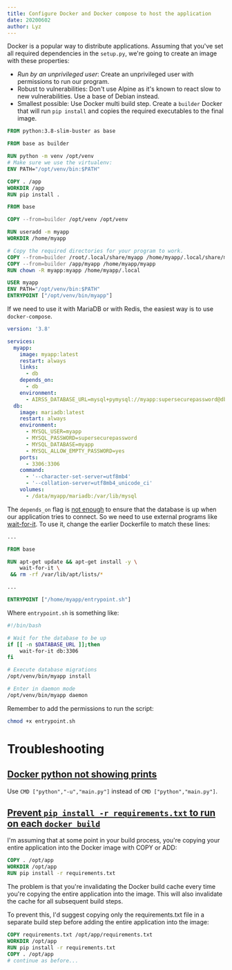 ```yaml
---
title: Configure Docker and Docker compose to host the application
date: 20200602
author: Lyz
---
```


Docker is a popular way to distribute applications. Assuming that you've set all
required dependencies in the `setup.py`, we're going to create an image with these
properties:

* *Run by an unprivileged user*: Create an unprivileged user with permissions to
    run our program.
* Robust to vulnerabilities: Don't use Alpine as it's known to react slow to
    new vulnerabilities. Use a base of Debian instead.
* Smallest possible: Use Docker multi build step. Create a `builder` Docker that
    will run `pip install` and copies the required executables to the
    final image.

```Dockerfile
FROM python:3.8-slim-buster as base

FROM base as builder

RUN python -m venv /opt/venv
# Make sure we use the virtualenv:
ENV PATH="/opt/venv/bin:$PATH"

COPY . /app
WORKDIR /app
RUN pip install .

FROM base

COPY --from=builder /opt/venv /opt/venv

RUN useradd -m myapp
WORKDIR /home/myapp

# Copy the required directories for your program to work.
COPY --from=builder /root/.local/share/myapp /home/myapp/.local/share/myapp
COPY --from=builder /app/myapp /home/myapp/myapp
RUN chown -R myapp:myapp /home/myapp/.local

USER myapp
ENV PATH="/opt/venv/bin:$PATH"
ENTRYPOINT ["/opt/venv/bin/myapp"]
```

If we need to use it with MariaDB or with Redis, the easiest way is to use
`docker-compose`.

```yaml
version: '3.8'

services:
  myapp:
    image: myapp:latest
    restart: always
    links:
      - db
    depends_on:
      - db
    environment:
      - AIRSS_DATABASE_URL=mysql+pymysql://myapp:supersecurepassword@db/myapp
  db:
    image: mariadb:latest
    restart: always
    environment:
      - MYSQL_USER=myapp
      - MYSQL_PASSWORD=supersecurepassword
      - MYSQL_DATABASE=myapp
      - MYSQL_ALLOW_EMPTY_PASSWORD=yes
    ports:
      - 3306:3306
    command:
      - '--character-set-server=utf8mb4'
      - '--collation-server=utf8mb4_unicode_ci'
    volumes:
      - /data/myapp/mariadb:/var/lib/mysql
```

The `depends_on` flag is [not
enough](https://docs.docker.com/compose/startup-order/) to ensure that the
database is up when our application tries to connect. So we need to use
external programs like [wait-for-it](https://github.com/vishnubob/wait-for-it).
To use it, change the earlier Dockerfile to match these lines:

```Dockerfile
...

FROM base

RUN apt-get update && apt-get install -y \
    wait-for-it \
 && rm -rf /var/lib/apt/lists/*

...

ENTRYPOINT ["/home/myapp/entrypoint.sh"]
```

Where `entrypoint.sh` is something like:

```bash
#!/bin/bash

# Wait for the database to be up
if [[ -n $DATABASE_URL ]];then
    wait-for-it db:3306
fi

# Execute database migrations
/opt/venv/bin/myapp install

# Enter in daemon mode
/opt/venv/bin/myapp daemon
```

Remember to add the permissions to run the script:

```bash
chmod +x entrypoint.sh
```

# Troubleshooting

## [Docker python not showing prints](https://stackoverflow.com/questions/29663459/python-app-does-not-print-anything-when-running-detached-in-docker)

Use `CMD ["python","-u","main.py"]` instead of `CMD ["python","main.py"]`.

## [Prevent `pip install -r requirements.txt` to run on each `docker build`](https://stackoverflow.com/questions/34398632/docker-how-to-run-pip-requirements-txt-only-if-there-was-a-change)

I'm assuming that at some point in your build process, you're copying your entire application into the Docker image with COPY or ADD:

```dockerfile
COPY . /opt/app
WORKDIR /opt/app
RUN pip install -r requirements.txt
```

The problem is that you're invalidating the Docker build cache every time you're copying the entire application into the image. This will also invalidate the cache for all subsequent build steps.

To prevent this, I'd suggest copying only the requirements.txt file in a separate build step before adding the entire application into the image:

```dockerfile
COPY requirements.txt /opt/app/requirements.txt
WORKDIR /opt/app
RUN pip install -r requirements.txt
COPY . /opt/app
# continue as before...
```

